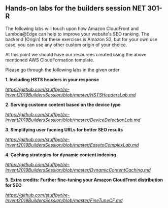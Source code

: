 ## Hands-on labs for the builders session NET 301-R

The following labs will touch upon how Amazon CloudFront and Lambda@Edge can help to improve your website's SEO ranking. The backend (Origin) for these exercises is Amazon S3, but for your own use case, you can use any other custom origin of your choice. 

At this point we should have our resources created using the above mentioned AWS CloudFormation template.

Please go through the following labs in the given order

**1. Including HSTS headers in your response** 

*https://github.com/stuffbyt/re-Invent2019BuildersSession/blob/master/HSTSHeadersLab.md* 

**2. Serving custome content based on the device type**

*https://github.com/stuffbyt/re-Invent2019BuildersSession/blob/master/DeviceDetectionLab.md*

**3. Simplifying user facning URLs for better SEO results**

*https://github.com/stuffbyt/re-Invent2019BuildersSession/blob/master/EasytoComplexLab.md*

**4. Caching strategies for dynamic content indexing**

*https://github.com/stuffbyt/re-Invent2019BuildersSession/blob/master/DynamicContentCaching.md*

**5. Extra credits: Further fine-tuning your Amazon CloudFront distribution for SEO**

*https://github.com/stuffbyt/re-Invent2019BuildersSession/blob/master/FineTuneCF.md*
